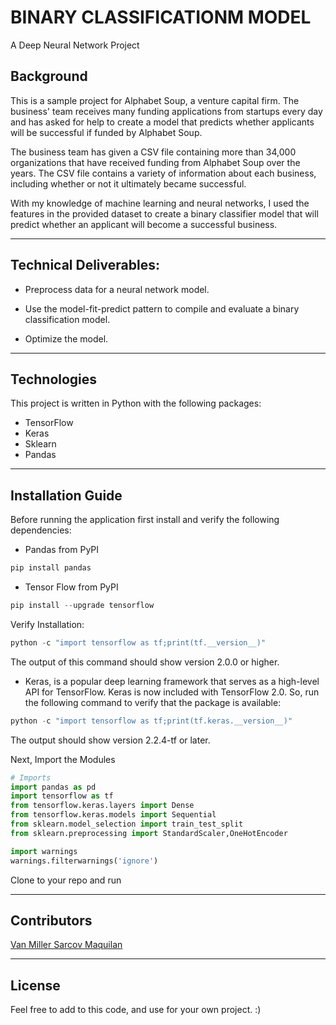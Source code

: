 # BINARY CLASSIFICATIONM MODEL

A Deep Neural Network Project


## Background

This is a sample project for Alphabet Soup, a venture capital firm. The business' team receives many funding applications from startups every day and  has asked for help to create a model that predicts whether applicants will be successful if funded by Alphabet Soup.

The business team has given  a CSV file containing more than 34,000 organizations that have received funding from Alphabet Soup over the years. The CSV file contains a variety of information about each business, including whether or not it ultimately became successful. 

With my knowledge of machine learning and neural networks, I used the features in the provided dataset to create a binary classifier model that will predict whether an applicant will become a successful business.

---

## Technical Deliverables:

* Preprocess data for a neural network model.

* Use the model-fit-predict pattern to compile and evaluate a binary classification model.

* Optimize the model.


---

## Technologies

This project is written in Python with the following packages:

* TensorFlow
* Keras
* Sklearn
* Pandas

---

## Installation Guide

Before running the application first install and verify the following dependencies:

* Pandas from PyPI
```python
pip install pandas
```
* Tensor Flow from PyPI
```python
pip install --upgrade tensorflow
```
Verify Installation: 
```python
python -c "import tensorflow as tf;print(tf.__version__)"
```
The output of this command should show version 2.0.0 or higher.

* Keras, is a popular deep learning framework that serves as a high-level API for TensorFlow. Keras is now included with TensorFlow 2.0. So, run the following command to verify that the package is available:
```python
python -c "import tensorflow as tf;print(tf.keras.__version__)"
```
The output should show version 2.2.4-tf or later.


Next, Import the Modules

```python
# Imports
import pandas as pd
import tensorflow as tf
from tensorflow.keras.layers import Dense
from tensorflow.keras.models import Sequential
from sklearn.model_selection import train_test_split
from sklearn.preprocessing import StandardScaler,OneHotEncoder

import warnings
warnings.filterwarnings('ignore')
```

Clone to your repo and run

---


## Contributors

[Van Miller Sarcov Maquilan](https://www.linkedin.com/in/van-miller-sarcov-maquilan-20b472202/) 

---

## License

Feel free to add to this code, and use for your own project. :)
